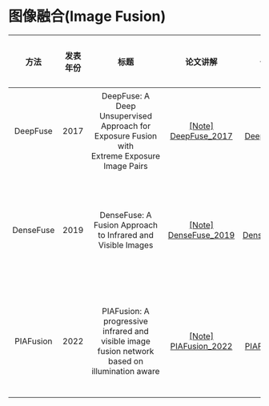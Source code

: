 # 图像融合(Image Fusion)

| 方法        | 发表年份 | 标题                                                                                             | 论文讲解                                                                  | 代码讲解                                                                  | 基础框架        | 任务场景      |
|:---------:|:----:|:----------------------------------------------------------------------------------------------:|:---------------------------------------------------------------------:|:---------------------------------------------------------------------:|:-----------:|:---------:|
| DeepFuse  | 2017 | DeepFuse: A Deep Unsupervised Approach for Exposure Fusion with Extreme Exposure Image Pairs   | [[Note] DeepFuse_2017](https://www.bilibili.com/video/av1702095957/)  | [[code] DeepFuse_2017](https://www.bilibili.com/video/av1852192704/)  | CNN         | 多曝光图像融合   |
| DenseFuse | 2019 | DenseFuse: A Fusion Approach to Infrared and Visible Images                                    | [[Note] DenseFuse_2019](https://www.bilibili.com/video/av1402370327/) | [[Code] DenseFuse_2019](https://www.bilibili.com/video/av1952373152/) | AutoEncoder | 红外可见光图像融合 |
| PIAFusion | 2022 | PIAFusion: A progressive infrared and visible image fusion network based on illumination aware | [[Note] PIAFusion_2022](https://www.bilibili.com/video/av1504451644/) | [[Code] PIAFusion_2022](https://www.bilibili.com/video/av1804660599/) | CNN         | 红外可见光图像融合 |
